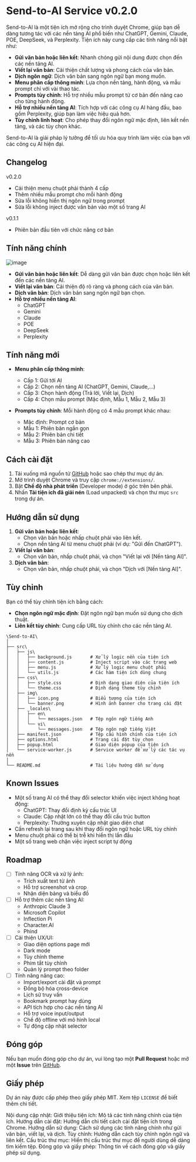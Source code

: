 # Send-to-AI Service v0.2.0

Send-to-AI là một tiện ích mở rộng cho trình duyệt Chrome, giúp bạn dễ dàng tương tác với các nền tảng AI phổ biến như ChatGPT, Gemini, Claude, POE, DeepSeek, và Perplexity. Tiện ích này cung cấp các tính năng nổi bật như:

- **Gửi văn bản hoặc liên kết**: Nhanh chóng gửi nội dung được chọn đến các nền tảng AI.
- **Viết lại văn bản**: Cải thiện chất lượng và phong cách của văn bản.
- **Dịch ngôn ngữ**: Dịch văn bản sang ngôn ngữ bạn mong muốn.
- **Menu phân cấp thông minh**: Lựa chọn nền tảng, hành động, và mẫu prompt chỉ với vài thao tác.
- **Prompts tùy chỉnh**: Hỗ trợ nhiều mẫu prompt từ cơ bản đến nâng cao cho từng hành động.
- **Hỗ trợ nhiều nền tảng AI**: Tích hợp với các công cụ AI hàng đầu, bao gồm Perplexity, giúp bạn làm việc hiệu quả hơn.
- **Tùy chỉnh linh hoạt**: Cho phép thay đổi ngôn ngữ mặc định, liên kết nền tảng, và các tùy chọn khác.

Send-to-AI là giải pháp lý tưởng để tối ưu hóa quy trình làm việc của bạn với các công cụ AI hiện đại.

## Changelog
v0.2.0
- Cải thiện menu chuột phải thành 4 cấp
- Thêm nhiều mẫu prompt cho mỗi hành động
- Sửa lỗi không hiển thị ngôn ngữ trong prompt
- Sửa lỗi không inject được văn bản vào một số trang AI

v0.1.1 
- Phiên bản đầu tiên với chức năng cơ bản

## Tính năng chính
![image](https://github.com/user-attachments/assets/b642416d-5c49-4ad8-bdb9-d85d3e08512c)
- **Gửi văn bản hoặc liên kết**: Dễ dàng gửi văn bản được chọn hoặc liên kết đến các nền tảng AI.
- **Viết lại văn bản**: Cải thiện độ rõ ràng và phong cách của văn bản.
- **Dịch văn bản**: Dịch văn bản sang ngôn ngữ bạn chọn.
- **Hỗ trợ nhiều nền tảng AI**:
  - ChatGPT
  - Gemini
  - Claude
  - POE
  - DeepSeek
  - Perplexity

## Tính năng mới

- **Menu phân cấp thông minh**:
  - Cấp 1: Gửi tới AI
  - Cấp 2: Chọn nền tảng AI (ChatGPT, Gemini, Claude,...)
  - Cấp 3: Chọn hành động (Trả lời, Viết lại, Dịch)
  - Cấp 4: Chọn mẫu prompt (Mặc định, Mẫu 1, Mẫu 2, Mẫu 3)

- **Prompts tùy chỉnh**: Mỗi hành động có 4 mẫu prompt khác nhau:
  - Mặc định: Prompt cơ bản
  - Mẫu 1: Phiên bản ngắn gọn
  - Mẫu 2: Phiên bản chi tiết
  - Mẫu 3: Phiên bản nâng cao

## Cách cài đặt

1. Tải xuống mã nguồn từ [GitHub](https://github.com/hieuck/send-to-ai) hoặc sao chép thư mục dự án.
2. Mở trình duyệt Chrome và truy cập `chrome://extensions/`.
3. Bật **Chế độ nhà phát triển** (Developer mode) ở góc trên bên phải.
4. Nhấn **Tải tiện ích đã giải nén** (Load unpacked) và chọn thư mục `src` trong dự án.

## Hướng dẫn sử dụng

1. **Gửi văn bản hoặc liên kết**:
   - Chọn văn bản hoặc nhấp chuột phải vào liên kết.
   - Chọn nền tảng AI từ menu chuột phải (ví dụ: "Gửi đến ChatGPT").
2. **Viết lại văn bản**:
   - Chọn văn bản, nhấp chuột phải, và chọn "Viết lại với [Nền tảng AI]".
3. **Dịch văn bản**:
   - Chọn văn bản, nhấp chuột phải, và chọn "Dịch với [Nền tảng AI]".

## Tùy chỉnh

Bạn có thể tùy chỉnh tiện ích bằng cách:
- **Chọn ngôn ngữ mặc định**: Đặt ngôn ngữ bạn muốn sử dụng cho dịch thuật.
- **Liên kết tùy chỉnh**: Cung cấp URL tùy chỉnh cho các nền tảng AI.

```
\Send-to-AI\
│
├── src\
│   ├── js\
│   │   ├── background.js       # Xử lý logic nền của tiện ích
│   │   ├── content.js          # Inject script vào các trang web
│   │   ├── menu.js             # Xử lý logic menu chuột phải
│   │   └── utils.js            # Các hàm tiện ích dùng chung
│   ├── css\
│   │   ├── style.css           # Định dạng giao diện của tiện ích
│   │   └── theme.css           # Định dạng theme tùy chỉnh
│   ├── img\
│   │   ├── icon.png            # Biểu tượng của tiện ích
│   │   └── banner.png          # Hình ảnh banner cho trang cài đặt
│   ├── _locales\
│   │   ├── en\
│   │   │   └── messages.json   # Tệp ngôn ngữ tiếng Anh
│   │   └── vi\
│   │       └── messages.json   # Tệp ngôn ngữ tiếng Việt
│   ├── manifest.json           # Tệp cấu hình chính của tiện ích
│   ├── options.html            # Trang cài đặt tùy chọn
│   ├── popup.html              # Giao diện popup của tiện ích
│   └── service-worker.js       # Service worker để xử lý các tác vụ nền
│
└── README.md                   # Tài liệu hướng dẫn sử dụng
```

## Known Issues
- Một số trang AI có thể thay đổi selector khiến việc inject không hoạt động:
  - ChatGPT: Thay đổi định kỳ cấu trúc UI
  - Claude: Cập nhật lớn có thể thay đổi cấu trúc button
  - Perplexity: Thường xuyên cập nhật giao diện chat
- Cần refresh lại trang sau khi thay đổi ngôn ngữ hoặc URL tùy chỉnh
- Menu chuột phải có thể bị trễ khi hiển thị lần đầu
- Một số trang web chặn việc inject script tự động

## Roadmap
- [ ] Tính năng OCR và xử lý ảnh:
  - Trích xuất text từ ảnh
  - Hỗ trợ screenshot và crop
  - Nhận diện bảng và biểu đồ
- [ ] Hỗ trợ thêm các nền tảng AI:
  - Anthropic Claude 3
  - Microsoft Copilot
  - Inflection Pi
  - Character.AI
  - Phind
- [ ] Cải thiện UX/UI:
  - Giao diện options page mới
  - Dark mode
  - Tùy chỉnh theme
  - Phím tắt tùy chỉnh
  - Quản lý prompt theo folder
- [ ] Tính năng nâng cao:
  - Import/export cài đặt và prompt
  - Đồng bộ hóa cross-device
  - Lịch sử truy vấn
  - Bookmark prompt hay dùng
  - API tích hợp cho các nền tảng AI
  - Hỗ trợ voice input/output
  - Chế độ offline với mô hình local
  - Tự động cập nhật selector

## Đóng góp

Nếu bạn muốn đóng góp cho dự án, vui lòng tạo một **Pull Request** hoặc mở một **Issue** trên [GitHub](https://github.com/hieuck/send-to-ai).

## Giấy phép

Dự án này được cấp phép theo giấy phép MIT. Xem tệp `LICENSE` để biết thêm chi tiết.

Nội dung cập nhật:
Giới thiệu tiện ích: Mô tả các tính năng chính của tiện ích.
Hướng dẫn cài đặt: Hướng dẫn chi tiết cách cài đặt tiện ích trong Chrome.
Hướng dẫn sử dụng: Cách sử dụng các tính năng chính như gửi văn bản, viết lại, và dịch.
Tùy chỉnh: Hướng dẫn cách tùy chỉnh ngôn ngữ và liên kết.
Cấu trúc thư mục: Hiển thị cấu trúc thư mục để người dùng dễ dàng tìm kiếm tệp.
Đóng góp và giấy phép: Thông tin về cách đóng góp và giấy phép sử dụng.